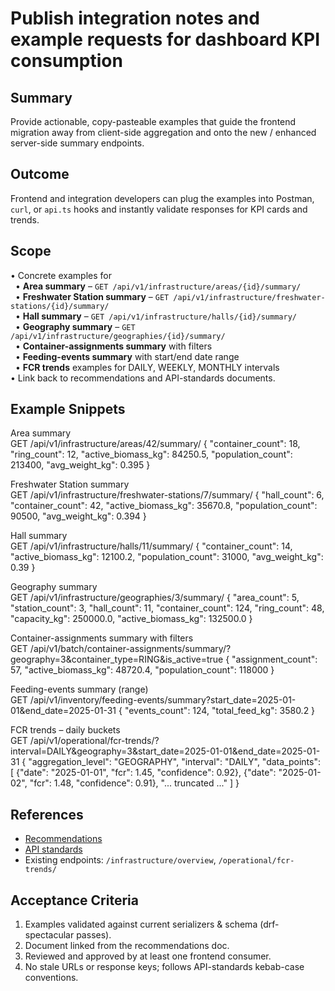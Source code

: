 # Publish integration notes and example requests for dashboard KPI consumption

## Summary
Provide actionable, copy-pasteable examples that guide the frontend migration away from client-side aggregation and onto the new / enhanced server-side summary endpoints.

## Outcome
Frontend and integration developers can plug the examples into Postman, `curl`, or `api.ts` hooks and instantly validate responses for KPI cards and trends.

## Scope
• Concrete examples for  
&nbsp;&nbsp;• **Area summary** – `GET /api/v1/infrastructure/areas/{id}/summary/`  
&nbsp;&nbsp;• **Freshwater Station summary** – `GET /api/v1/infrastructure/freshwater-stations/{id}/summary/`  
&nbsp;&nbsp;• **Hall summary** – `GET /api/v1/infrastructure/halls/{id}/summary/`  
&nbsp;&nbsp;• **Geography summary** – `GET /api/v1/infrastructure/geographies/{id}/summary/`  
&nbsp;&nbsp;• **Container-assignments summary** with filters  
&nbsp;&nbsp;• **Feeding-events summary** with start/end date range  
&nbsp;&nbsp;• **FCR trends** examples for DAILY, WEEKLY, MONTHLY intervals  
• Link back to recommendations and API-standards documents.

## Example Snippets

Area summary  
    GET /api/v1/infrastructure/areas/42/summary/
    {
      "container_count": 18,
      "ring_count": 12,
      "active_biomass_kg": 84250.5,
      "population_count": 213400,
      "avg_weight_kg": 0.395
    }

Freshwater Station summary  
    GET /api/v1/infrastructure/freshwater-stations/7/summary/
    {
      "hall_count": 6,
      "container_count": 42,
      "active_biomass_kg": 35670.8,
      "population_count": 90500,
      "avg_weight_kg": 0.394
    }

Hall summary  
    GET /api/v1/infrastructure/halls/11/summary/
    {
      "container_count": 14,
      "active_biomass_kg": 12100.2,
      "population_count": 31000,
      "avg_weight_kg": 0.39
    }

Geography summary  
    GET /api/v1/infrastructure/geographies/3/summary/
    {
      "area_count": 5,
      "station_count": 3,
      "hall_count": 11,
      "container_count": 124,
      "ring_count": 48,
      "capacity_kg": 250000.0,
      "active_biomass_kg": 132500.0
    }

Container-assignments summary with filters  
    GET /api/v1/batch/container-assignments/summary/?geography=3&container_type=RING&is_active=true
    {
      "assignment_count": 57,
      "active_biomass_kg": 48720.4,
      "population_count": 118000
    }

Feeding-events summary (range)  
    GET /api/v1/inventory/feeding-events/summary?start_date=2025-01-01&end_date=2025-01-31
    {
      "events_count": 124,
      "total_feed_kg": 3580.2
    }

FCR trends – daily buckets  
    GET /api/v1/operational/fcr-trends/?interval=DAILY&geography=3&start_date=2025-01-01&end_date=2025-01-31
    {
      "aggregation_level": "GEOGRAPHY",
      "interval": "DAILY",
      "data_points": [
        {"date": "2025-01-01", "fcr": 1.45, "confidence": 0.92},
        {"date": "2025-01-02", "fcr": 1.48, "confidence": 0.91},
        "... truncated ..."
      ]
    }

## References
* [Recommendations](server-side-aggregation-kpi-recommendations.md)  
* [API standards](../../quality_assurance/api_standards.md)  
* Existing endpoints: `/infrastructure/overview`, `/operational/fcr-trends/`

## Acceptance Criteria
1. Examples validated against current serializers & schema (drf-spectacular passes).  
2. Document linked from the recommendations doc.  
3. Reviewed and approved by at least one frontend consumer.  
4. No stale URLs or response keys; follows API-standards kebab-case conventions.  
